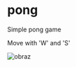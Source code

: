 # pong
Simple pong game

Move with 'W' and 'S'

![obraz](https://user-images.githubusercontent.com/56601065/119564153-bf812780-bda8-11eb-94a6-34d970179545.png)
